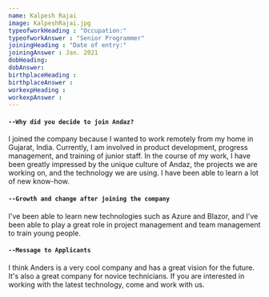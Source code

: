 ```yaml
---
name: Kalpesh Rajai
image: KalpeshRajai.jpg
typeofworkHeading : "Occupation:"
typeofworkAnswer : "Senior Programmer"
joiningHeading : "Date of entry:"
joiningAnswer : Jan. 2021
dobHeading:
dobAnswer:
birthplaceHeading :
birthplaceAnswer :
workexpHeading :
workexpAnswer :
---
```


#### `--Why did you decide to join Andaz?`
I joined the company because I wanted to work remotely from my home in Gujarat, India. Currently, I am involved in product development, progress management, and training of junior staff. In the course of my work, I have been greatly impressed by the unique culture of Andaz, the projects we are working on, and the technology we are using. I have been able to learn a lot of new know-how.

#### `--Growth and change after joining the company`
I've been able to learn new technologies such as Azure and Blazor, and I've been able to play a great role in project management and team management to train young people.

#### `--Message to Applicants`
I think Anders is a very cool company and has a great vision for the future. It's also a great company for novice technicians. If you are interested in working with the latest technology, come and work with us.